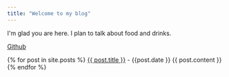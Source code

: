 ```yaml
---
title: "Welcome to my blog"
---
```


I'm glad you are here. I plan to talk about food and drinks.

[Github](http://github.com)

{% for post in site.posts %}
  [{{ post.title }}](http://github.com) - {{post.date }}
  {{ post.content }}
{% endfor %}
